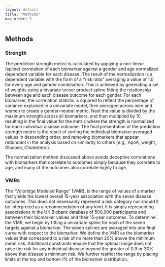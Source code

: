 ```yaml
---
layout: default
title: "Methods"
nav_order: 5
---
```


## Methods

### Strength

The prediction strength metric is calculated by applying a non-linear (spline) correlation of each biomarker against a gender and age normalized dependent variable for each disease. The result of the normalization is a dependent variable with the form of a “risk ratio” averaging a value of 1.0 for every age and gender combination. This is achieved by generating a set of weights using a bivariate tensor product spline fitting the relationship between age and each disease outcome for each gender. For each biomarker, the correlation statistic is squared to reflect the percentage of variance explained in a univariate model, then averaged across men and women to create a gender-neutral metric. Next the value is divided by the maximum strength across all biomarkers, and then multiplied by 10, resulting in the final value for the metric where the strength is normalized for each individual disease outcome. The final presentation of the prediction strength metric is the result of sorting the individual biomarker averaged values in descending order, and removing biomarkers that appear redundant in the analysis based on similarity to others (e.g., ApoA, weight, Glucose, Cholesterol).

The normalization method discussed above avoids deceptive correlations with biomarkers that correlate to outcomes simply because they correlate to age, and many of the outcomes also correlate highly to age.

### VMRs

The “Voloridge Modeled Range” (VMR), is the range of values of a marker that yields the lowest overall 15-year association with the seven disease outcomes. This does not necessarily represent a risk category nor should it be interpreted as a recommendation of any kind. It is simply representing associations in the UK Biobank database of 500,000 participants and between their biomarker values and their 15-year outcomes. To determine the VMR, we begin by fitting a univariate spline for each of the seven targets against a biomarker. The seven splines are averaged into one final curve with respect to the biomarker. We define the VMR as the biomarker values that correspond to a risk of no more than 20% above the minimum mean risk. Additional constraints ensure that the optimal range does not raise the risk for any individual disease beyond the greater of 0.9 or 30% above that disease's minimum risk. We further restrict the range by placing limits at the top and bottom 1% of the biomarker distribution.


